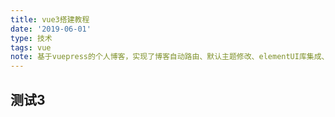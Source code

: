 ```yaml
---
title: vue3搭建教程
date: '2019-06-01'
type: 技术
tags: vue
note: 基于vuepress的个人博客，实现了博客自动路由、默认主题修改、elementUI库集成、mp3背景播放、标签墙、评论功能
---
```



## 测试3
